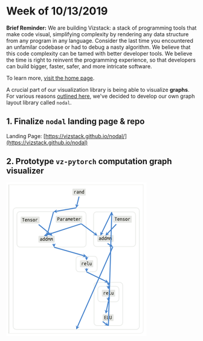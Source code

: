 # Week of 10/13/2019
**Brief Reminder:** We are building Vizstack: a stack of programming tools that make code visual, simplifying complexity by rendering any data structure from any program in any language. Consider the last time you encountered an unfamilar codebase or had to debug a nasty algorithm. We believe that this code complexity can be tamed with better developer tools. We believe the time is right to reinvent the programming experience, so that developers can build bigger, faster, safer, and more intricate software.

To learn more, [visit the home page](https://github.com/vizstack/blog/).

A crucial part of our visualization library is being able to visualize **graphs**. For various reasons [outlined here](https://github.com/vizstack/blog/blob/master/WEEK-09-08.md), we've decided to develop our own graph layout library called `nodal`.

## 1. Finalize `nodal` landing page & repo

Landing Page: [https://vizstack.github.io/nodal/](https://vizstack.github.io/nodal)

## 2. Prototype `vz-pytorch` computation graph visualizer

![vz-pytorch](https://github.com/vizstack/blog/blob/master/img/vzpytorch-small.png)
